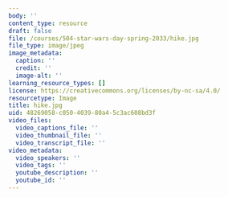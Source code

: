 ```yaml
---
body: ''
content_type: resource
draft: false
file: /courses/504-star-wars-day-spring-2033/hike.jpg
file_type: image/jpeg
image_metadata:
  caption: ''
  credit: ''
  image-alt: ''
learning_resource_types: []
license: https://creativecommons.org/licenses/by-nc-sa/4.0/
resourcetype: Image
title: hike.jpg
uid: 48269058-c050-4039-80a4-5c3ac608bd3f
video_files:
  video_captions_file: ''
  video_thumbnail_file: ''
  video_transcript_file: ''
video_metadata:
  video_speakers: ''
  video_tags: ''
  youtube_description: ''
  youtube_id: ''
---
```

